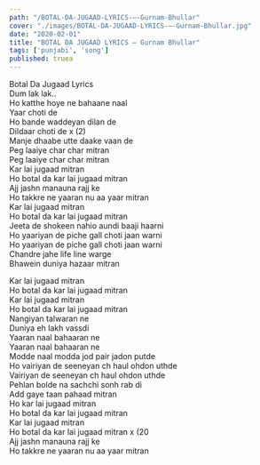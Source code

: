 ```yaml
---
path: "/BOTAL-DA-JUGAAD-LYRICS-–-Gurnam-Bhullar"
cover: "./images/BOTAL-DA-JUGAAD-LYRICS-–-Gurnam-Bhullar.jpg"
date: "2020-02-01"
title: "BOTAL DA JUGAAD LYRICS – Gurnam Bhullar"
tags: ['punjabi', 'song']
published: truea
---
```

  
Botal Da Jugaad Lyrics  
Dum lak lak..  
Ho katthe hoye ne bahaane naal  
Yaar choti de  
Ho bande waddeyan dilan de  
Dildaar choti de x (2)  
Manje dhaabe utte daake vaan de  
Peg laaiye char char mitran  
Peg laaiye char char mitran  
Kar lai jugaad mitran  
Ho botal da kar lai jugaad mitran  
Ajj jashn manauna rajj ke  
Ho takkre ne yaaran nu aa yaar mitran  
Kar lai jugaad mitran  
Ho botal da kar lai jugaad mitran  
Jeeta de shokeen nahio aundi baaji haarni  
Ho yaariyan de piche gall choti jaan warni  
Ho yaariyan de piche gall choti jaan warni  
Chandre jahe life line warge  
Bhawein duniya hazaar mitran  
  
  
  
  
  
  
Kar lai jugaad mitran  
Ho botal da kar lai jugaad mitran  
Kar lai jugaad mitran  
Ho botal da kar lai jugaad mitran  
Nangiyan talwaran ne  
Duniya eh lakh vassdi  
Yaaran naal bahaaran ne  
Yaaran naal bahaaran ne  
Modde naal modda jod pair jadon putde  
Ho vairiyan de seeneyan ch haul ohdon uthde  
Vairiyan de seeneyan ch haul ohdon uthde  
Pehlan bolde na sachchi sonh rab di  
Add gaye taan pahaad mitran  
Ho kar lai jugaad mitran  
Ho botal da kar lai jugaad mitran  
Kar lai jugaad mitran  
Ho botal da kar lai jugaad mitran x (20  
Ajj jashn manauna rajj ke  
Ho takkre ne yaaran nu aa yaar mitran  
